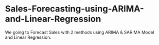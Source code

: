 # Sales-Forecasting-using-ARIMA-and-Linear-Regression
We going to Forecast Sales with 2 methods using ARIMA &amp; SARIMA Model and Linear Regression.
